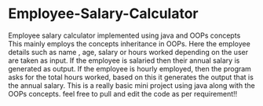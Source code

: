 # Employee-Salary-Calculator
Employee salary calculator implemented using java and OOPs concepts This mainly employs the concepts inheritance in OOPs. Here the employee details such as name , age, salary or hours worked depending on the user are taken as input. If the employee is salaried then their annual salary is generated as output. If the employee is hourly employed, then the program asks for the total hours worked, based on this it generates the output that is the annual salary. This is a really basic mini project using java along with the OOPs concepts. feel free to pull and edit the code as per requirement!!
